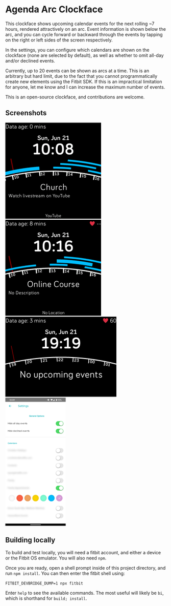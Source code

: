 # Agenda Arc Clockface

This clockface shows upcoming calendar events for the next rolling ~7 hours,
rendered attractively on an arc. Event information is shown below the arc, and
you can cycle forward or backward through the events by tapping on the right or left
sides of the screen respectively.

In the settings, you can configure which calendars are shown on the clockface (none
are selected by default), as well as whether to omit all-day and/or declined events.

Currently, up to 20 events can be shown as arcs at a time. This is an arbitrary but
hard limit, due to the fact that you cannot programmatically create new elements
using the Fitbit SDK. If this is an impractical limitation for anyone, let me know and
I can increase the maximum number of events.

This is an open-source clockface, and contributions are welcome.

## Screenshots

<img src="docs/main.png" />
<img src="docs/main2.png" />
<img src="docs/main_ionic.png" />
<img src="docs/settings.png" height="400" />

## Building locally

To build and test locally, you will need a fitbit account, and either a device
or the Fitbit OS emulator. You will also need `npm`.

Once you are ready, open a shell prompt inside of this project directory, and
run `npm install`. You can then enter the fitbit shell using:

```
FITBIT_DEVBRIDGE_DUMP=1 npx fitbit
```

Enter `help` to see the available commands. The most useful will likely be
`bi`, which is shorthand for `build; install`.
